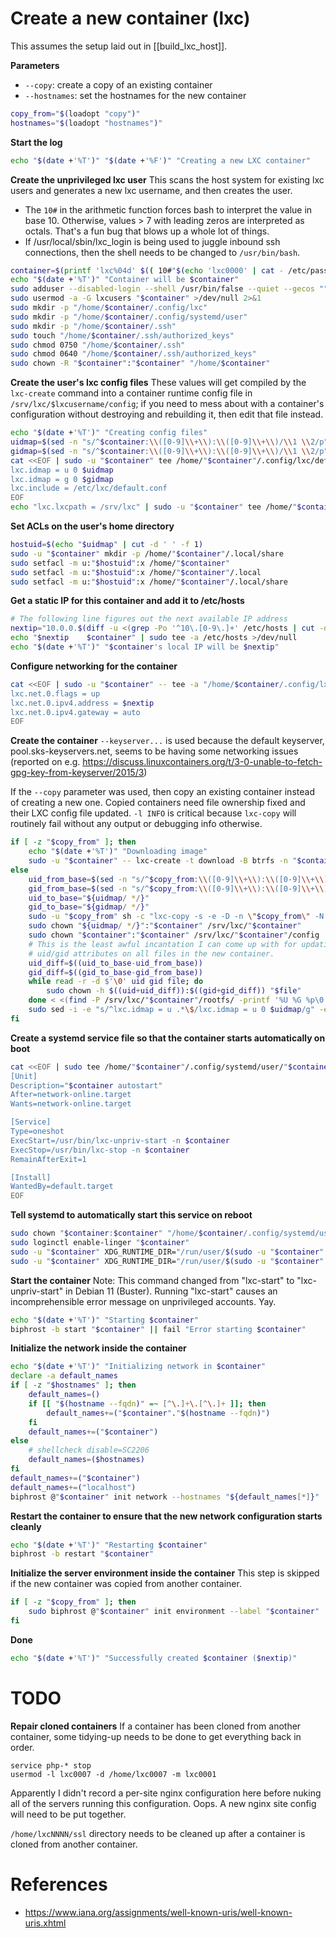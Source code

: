 # Create a new container (lxc)

This assumes the setup laid out in [[build_lxc_host]].

**Parameters**
* `--copy`: create a copy of an existing container
* `--hostnames`: set the hostnames for the new container
```bash
copy_from="$(loadopt "copy")"
hostnames="$(loadopt "hostnames")"
```

**Start the log**
```bash
echo "$(date +'%T')" "$(date +'%F')" "Creating a new LXC container"
```

**Create the unprivileged lxc user**
This scans the host system for existing lxc users and generates a new lxc username, and then creates the user.
* The `10#` in the arithmetic function forces bash to interpret the value in base 10. Otherwise, values > 7 with leading zeros are interpreted as octals. That's a fun bug that blows up a whole lot of things.
* If /usr/local/sbin/lxc_login is being used to juggle inbound ssh connections, then the shell needs to be changed to `/usr/bin/bash`.
```bash
container=$(printf 'lxc%04d' $(( 10#"$(echo 'lxc0000' | cat - /etc/passwd | grep -Po '(?<=^lxc)[0-9]+' | sort -r | head -n 1)" + 1)))
echo "$(date +'%T')" "Container will be $container"
sudo adduser --disabled-login --shell /usr/bin/false --quiet --gecos "" "$container" >/dev/null 2>&1
sudo usermod -a -G lxcusers "$container" >/dev/null 2>&1
sudo mkdir -p "/home/$container/.config/lxc"
sudo mkdir -p "/home/$container/.config/systemd/user"
sudo mkdir -p "/home/$container/.ssh"
sudo touch "/home/$container/.ssh/authorized_keys"
sudo chmod 0750 "/home/$container/.ssh"
sudo chmod 0640 "/home/$container/.ssh/authorized_keys"
sudo chown -R "$container":"$container" "/home/$container"
```

**Create the user's lxc config files**
These values will get compiled by the `lxc-create` command into a container runtime config file in `/srv/lxc/$lxcusername/config`; if you need to mess about with a container's configuration without destroying and rebuilding it, then edit that file instead.
```bash
echo "$(date +'%T')" "Creating config files"
uidmap=$(sed -n "s/^$container:\\([0-9]\\+\\):\\([0-9]\\+\\)/\\1 \\2/p" /etc/subuid)
gidmap=$(sed -n "s/^$container:\\([0-9]\\+\\):\\([0-9]\\+\\)/\\1 \\2/p" /etc/subgid)
cat <<EOF | sudo -u "$container" tee /home/"$container"/.config/lxc/default.conf >/dev/null
lxc.idmap = u 0 $uidmap
lxc.idmap = g 0 $gidmap
lxc.include = /etc/lxc/default.conf
EOF
echo "lxc.lxcpath = /srv/lxc" | sudo -u "$container" tee /home/"$container"/.config/lxc/lxc.conf >/dev/null
```

**Set ACLs on the user's home directory**
```bash
hostuid=$(echo "$uidmap" | cut -d ' ' -f 1)
sudo -u "$container" mkdir -p /home/"$container"/.local/share
sudo setfacl -m u:"$hostuid":x /home/"$container"
sudo setfacl -m u:"$hostuid":x /home/"$container"/.local
sudo setfacl -m u:"$hostuid":x /home/"$container"/.local/share
```

**Get a static IP for this container and add it to /etc/hosts**
```bash
# The following line figures out the next available IP address
nextip="10.0.0.$(diff -u <(grep -Po '^10\.[0-9\.]+' /etc/hosts | cut -d '.' -f 4 | sort -n) <(seq 2 254) | grep -Po '(?<=^\+)[0-9]+$' | head -n 1)"
echo "$nextip    $container" | sudo tee -a /etc/hosts >/dev/null
echo "$(date +'%T')" "$container's local IP will be $nextip"
```

**Configure networking for the container**
```bash
cat <<EOF | sudo -u "$container" -- tee -a "/home/$container/.config/lxc/default.conf" >/dev/null
lxc.net.0.flags = up
lxc.net.0.ipv4.address = $nextip
lxc.net.0.ipv4.gateway = auto
EOF
```

**Create the container**
`--keyserver...` is used because the default keyserver, pool.sks-keyservers.net, seems to be having some networking issues (reported on e.g. https://discuss.linuxcontainers.org/t/3-0-unable-to-fetch-gpg-key-from-keyserver/2015/3)

If the `--copy` parameter was used, then copy an existing container instead of creating a new one. Copied containers need file ownership fixed and their LXC config file updated. `-l INFO` is critical because `lxc-copy` will routinely fail without any output or debugging info otherwise.
```bash
if [ -z "$copy_from" ]; then
    echo "$(date +'%T')" "Downloading image"
    sudo -u "$container" -- lxc-create -t download -B btrfs -n "$container" -- -d debian -r bullseye -a amd64 --keyserver keyserver.ubuntu.com >/dev/null 2>&1 && sleep 1
else
    uid_from_base=$(sed -n "s/^$copy_from:\\([0-9]\\+\\):\\([0-9]\\+\\)/\\1/p" /etc/subuid)
    gid_from_base=$(sed -n "s/^$copy_from:\\([0-9]\\+\\):\\([0-9]\\+\\)/\\1/p" /etc/subgid)
    uid_to_base="${uidmap/ */}"
    gid_to_base="${gidmap/ */}"
    sudo -u "$copy_from" sh -c "lxc-copy -s -e -D -n \"$copy_from\" -N \"$container\" --allowrunning -l INFO" && sleep 1
    sudo chown "${uidmap/ */}":"$container" /srv/lxc/"$container"
    sudo chown "$container":"$container" /srv/lxc/"$container"/config
    # This is the least awful incantation I can come up with for updating the
    # uid/gid attributes on all files in the new container.
    uid_diff=$((uid_to_base-uid_from_base))
    gid_diff=$((gid_to_base-gid_from_base))
    while read -r -d $'\0' uid gid file; do
        sudo chown -h $((uid+uid_diff)):$((gid+gid_diff)) "$file"
    done < <(find -P /srv/lxc/"$container"/rootfs/ -printf '%U %G %p\0')
    sudo sed -i -e "s/^lxc.idmap = u .*\$/lxc.idmap = u 0 $uidmap/g" -e "s/^lxc.idmap = g .*\$/lxc.idmap = g 0 $gidmap/g" -e "s/^lxc.net.0.ipv4.address = .*\$/lxc.net.0.ipv4.address = $nextip/g" /srv/lxc/"$container"/config
fi
```

**Create a systemd service file so that the container starts automatically on boot**
```bash
cat <<EOF | sudo tee /home/"$container"/.config/systemd/user/"$container"-autostart.service >/dev/null
[Unit]
Description="$container autostart"
After=network-online.target
Wants=network-online.target

[Service]
Type=oneshot
ExecStart=/usr/bin/lxc-unpriv-start -n $container
ExecStop=/usr/bin/lxc-stop -n $container
RemainAfterExit=1

[Install]
WantedBy=default.target
EOF
```

**Tell systemd to automatically start this service on reboot**
```bash
sudo chown "$container:$container" "/home/$container/.config/systemd/user/$container-autostart.service"
sudo loginctl enable-linger "$container"
sudo -u "$container" XDG_RUNTIME_DIR="/run/user/$(sudo -u "$container" -- id -u)" -- systemctl --user enable "$container-autostart"
sudo -u "$container" XDG_RUNTIME_DIR="/run/user/$(sudo -u "$container" -- id -u)" -- systemctl --user start "$container-autostart"
```

**Start the container**
Note: This command changed from "lxc-start" to "lxc-unpriv-start" in Debian 11 (Buster). Running "lxc-start" causes an incomprehensible error message on unprivileged accounts. Yay.
```bash
echo "$(date +'%T')" "Starting $container"
biphrost -b start "$container" || fail "Error starting $container"
```

**Initialize the network inside the container**
```bash
echo "$(date +'%T')" "Initializing network in $container"
declare -a default_names
if [ -z "$hostnames" ]; then
    default_names=()
    if [[ "$(hostname --fqdn)" =~ [^\.]+\.[^\.]+ ]]; then
        default_names+=("$container"."$(hostname --fqdn)")
    fi
    default_names+=("$container")
else
    # shellcheck disable=SC2206
    default_names=($hostnames)
fi
default_names+=("$container")
default_names+=("localhost")
biphrost @"$container" init network --hostnames "${default_names[*]}"
```

**Restart the container to ensure that the new network configuration starts cleanly**
```bash
echo "$(date +'%T')" "Restarting $container"
biphrost -b restart "$container"
```

**Initialize the server environment inside the container**
This step is skipped if the new container was copied from another container.
```bash
if [ -z "$copy_from" ]; then
    sudo biphrost @"$container" init environment --label "$container"
fi
```

**Done**
```bash
echo "$(date +'%T')" "Successfully created $container ($nextip)"
```


# TODO

**Repair cloned containers**
If a container has been cloned from another container, some tidying-up needs to be done to get everything back in order.
```todo
service php-* stop
usermod -l lxc0007 -d /home/lxc0007 -m lxc0001
```

Apparently I didn't record a per-site nginx configuration here before nuking all of the servers running this configuration. Oops. A new nginx site config will need to be put together.

`/home/lxcNNNN/ssl` directory needs to be cleaned up after a container is cloned from another container.


# References

* https://www.iana.org/assignments/well-known-uris/well-known-uris.xhtml
